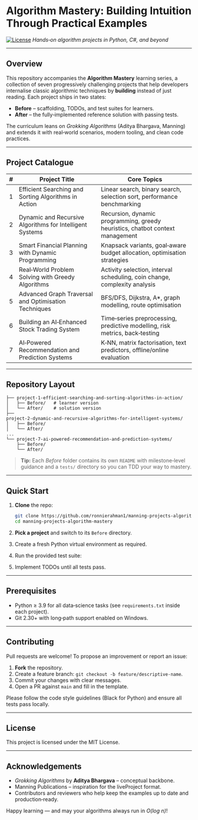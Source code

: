 # Algorithm Mastery: Building Intuition Through Practical Examples

[![License](https://img.shields.io/badge/license-MIT-blue.svg)](LICENSE)
*Hands‑on algorithm projects in Python, C#, and beyond*

---

## Overview

This repository accompanies the **Algorithm Mastery** learning series, a collection of seven progressively challenging projects that help developers internalise classic algorithmic techniques by **building** instead of just reading.  Each project ships in two states:

* **Before** – scaffolding, TODOs, and test suites for learners.
* **After**  – the fully‑implemented reference solution with passing tests.

The curriculum leans on *Grokking Algorithms* (Aditya Bhargava, Manning) and extends it with real‑world scenarios, modern tooling, and clean code practices.

---

## Project Catalogue

| # | Project Title                                            | Core Topics                                                                   |
| - | -------------------------------------------------------- | ----------------------------------------------------------------------------- |
| 1 | Efficient Searching and Sorting Algorithms in Action     | Linear search, binary search, selection sort, performance benchmarking        |
| 2 | Dynamic and Recursive Algorithms for Intelligent Systems | Recursion, dynamic programming, greedy heuristics, chatbot context management |
| 3 | Smart Financial Planning with Dynamic Programming        | Knapsack variants, goal‑aware budget allocation, optimisation strategies      |
| 4 | Real‑World Problem Solving with Greedy Algorithms        | Activity selection, interval scheduling, coin change, complexity analysis     |
| 5 | Advanced Graph Traversal and Optimisation Techniques     | BFS/DFS, Dijkstra, A\*, graph modelling, route optimisation                   |
| 6 | Building an AI‑Enhanced Stock Trading System             | Time‑series preprocessing, predictive modelling, risk metrics, back‑testing   |
| 7 | AI‑Powered Recommendation and Prediction Systems         | K‑NN, matrix factorisation, text predictors, offline/online evaluation        |

---

## Repository Layout

```
├── project‑1‑efficient‑searching‑and‑sorting‑algorithms‑in‑action/
│   ├── Before/   # learner version
│   └── After/    # solution version
├── project‑2‑dynamic‑and‑recursive‑algorithms‑for‑intelligent‑systems/
│   ├── Before/
│   └── After/
...
└── project‑7‑ai‑powered‑recommendation‑and‑prediction‑systems/
    ├── Before/
    └── After/
```

> **Tip:** Each *Before* folder contains its own `README` with milestone‑level guidance and a `tests/` directory so you can TDD your way to mastery.

---

## Quick Start

1. **Clone** the repo:

   ```bash
   git clone https://github.com/ronnierahman1/manning‑projects‑algorithm‑mastery.git
   cd manning‑projects‑algorithm‑mastery
   ```
2. **Pick a project** and switch to its `Before` directory.
3. Create a fresh Python virtual environment as required.
4. Run the provided test suite:
5. Implement TODOs until all tests pass.

---

## Prerequisites

* Python ≥ 3.9 for all data‑science tasks (see `requirements.txt` inside each project).
* Git 2.30+ with long‑path support enabled on Windows.

---

## Contributing

Pull requests are welcome!  To propose an improvement or report an issue:

1. **Fork** the repository.
2. Create a feature branch: `git checkout -b feature/descriptive‑name`.
3. Commit your changes with clear messages.
4. Open a PR against `main` and fill in the template.

Please follow the code style guidelines (Black for Python) and ensure all tests pass locally.

---

## License

This project is licensed under the MIT License.

---

## Acknowledgements

* *Grokking Algorithms* by **Aditya Bhargava** – conceptual backbone.
* Manning Publications – inspiration for the liveProject format.
* Contributors and reviewers who help keep the examples up to date and production‑ready.

Happy learning — and may your algorithms always run in *O(log n)*!
